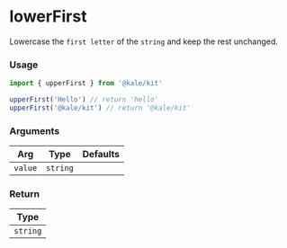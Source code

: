 # lowerFirst

Lowercase the `first letter` of the `string` and keep the rest unchanged.

### Usage

```ts
import { upperFirst } from '@kale/kit'

upperFirst('Hello') // return 'hello'
upperFirst('@kale/kit') // return '@kale/kit'
```

### Arguments

| Arg     |   Type   | Defaults |
| ------- | :------: | -------: |
| `value` | `string` |          |

### Return

|   Type   |
| :------: |
| `string` |
